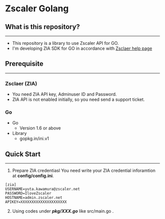 # Zscaler Golang

## What is this repository?
---

- This repository is a library to use Zscaler API for GO.
- I'm developing ZIA SDK for GO in accordance with [Zsclaer help page](https://help.zscaler.com/zia/api/)


## Prerequisite
---

### Zsclaer (ZIA)
- You need ZIA API key, Adminuser ID and Password.
- ZIA API is not enabled initially, so you need send a support ticket.

### Go
- Go
    - Version 1.6 or above
- Library
    - gopkg.in/ini.v1



## Quick Start
---

1. Prepare ZIA credentiasl
You need write your ZIA credential inforamtion at **config/config.ini**.
```
[zia]
USERNAME=yuta.kawamura@zscaler.net
PASSWORD=IloveZscaler
HOSTNAME=admin.zscaler.net
APIKEY=XXXXXXXXXXXXXXXXXXXXX
```

2. Using codes under ***pkg/XXX.go*** like src/main.go .
